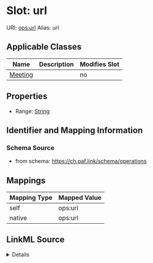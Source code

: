 

# Slot: url 



URI: [ops:url](https://ch.paf.link/schema/operationsurl)
Alias: url

<!-- no inheritance hierarchy -->





## Applicable Classes

| Name | Description | Modifies Slot |
| --- | --- | --- |
| [Meeting](Meeting.md) |  |  no  |







## Properties

* Range: [String](String.md)





## Identifier and Mapping Information







### Schema Source


* from schema: https://ch.paf.link/schema/operations




## Mappings

| Mapping Type | Mapped Value |
| ---  | ---  |
| self | ops:url |
| native | ops:url |




## LinkML Source

<details>
```yaml
name: url
from_schema: https://ch.paf.link/schema/operations
rank: 1000
alias: url
domain_of:
- Meeting
range: string

```
</details>